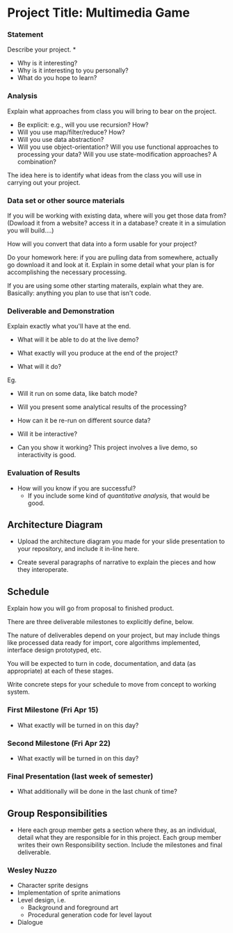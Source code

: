 # Project Title: Multimedia Game

### Statement
Describe your project. 
* 
* Why is it interesting? 
* Why is it interesting to you personally? 
* What do you hope to learn? 



### Analysis
Explain what approaches from class you will bring to bear on the project. 
* Be explicit: e.g., will you use recursion? How? 
* Will you use map/filter/reduce? How? 
* Will you use data abstraction? 
* Will you use object-orientation? Will you use functional approaches to processing your data? Will you use state-modification approaches? A combination?

The idea here is to identify what ideas from the class you will use in carrying out your project. 

### Data set or other source materials
If you will be working with existing data, where will you get those data from? (Dowload it from a website? access it in a database? create it in a simulation you will build....)

How will you convert that data into a form usable for your project?  

Do your homework here: if you are pulling data from somewhere, actually go download it and look at it. Explain in some detail what your plan is for accomplishing the necessary processing.

If you are using some other starting materails, explain what they are. Basically: anything you plan to use that isn't code.

### Deliverable and Demonstration
Explain exactly what you'll have at the end. 
* What will it be able to do at the live demo?

* What exactly will you produce at the end of the project? 
* What will it do?

Eg.
* Will it run on some data, like batch mode? 
* Will you present some analytical results of the processing? 
* How can it be re-run on different source data?

* Will it be interactive? 
* Can you show it working? This project involves a live demo, so interactivity is good.

### Evaluation of Results
* How will you know if you are successful? 
	* If you include some kind of _quantitative analysis,_ that would be good.

## Architecture Diagram
* Upload the architecture diagram you made for your slide presentation to your repository, and include it in-line here.

* Create several paragraphs of narrative to explain the pieces and how they interoperate.

## Schedule
Explain how you will go from proposal to finished product. 

There are three deliverable milestones to explicitly define, below.

 The nature of deliverables depend on your project, but may include things like processed data ready for import, core algorithms implemented, interface design prototyped, etc. 

You will be expected to turn in code, documentation, and data (as appropriate) at each of these stages.

Write concrete steps for your schedule to move from concept to working system. 

### First Milestone (Fri Apr 15)
* What exactly will be turned in on this day? 

### Second Milestone (Fri Apr 22)
* What exactly will be turned in on this day? 

### Final Presentation (last week of semester)
* What additionally will be done in the last chunk of time?

## Group Responsibilities
* Here each group member gets a section where they, as an individual, detail what they are responsible for in this project. Each group member writes their own Responsibility section. Include the milestones and final deliverable.

### Wesley Nuzzo
* Character sprite designs
* Implementation of sprite animations
* Level design, i.e.
	* Background and foreground art
	* Procedural generation code for level layout
* Dialogue

<!-- Irrevelant as we're not a team of three...

**Additional instructions for teams of three:** 
* Remember that you must have prior written permission to work in groups of three (specifically, an approved `FP3` team declaration submission).
* The team must nominate a lead. This person is primarily responsible for code integration. This work may be shared, but the team lead has default responsibility.
* The team lead has full partner implementation responsibilities also.
* Identify who is team lead.

In the headings below, replace the silly names and GitHub handles with your actual ones.

### Susan Scheme @susanscheme
will write the....

### Leonard Lambda @lennylambda
will work on...

### Frank Functions @frankiefunk 
Frank is team lead. Additionally, Frank will work on...   
-->

